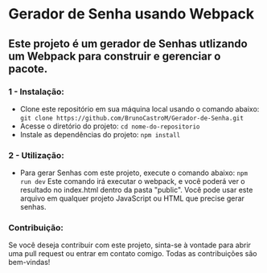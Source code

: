 # Gerador de Senha usando Webpack

## Este projeto é um gerador de Senhas utlizando um Webpack para construir e gerenciar o pacote.

### 1 - Instalação:
- Clone este repositório em sua máquina local usando o comando abaixo:
    `git clone https://github.com/BrunoCastroM/Gerador-de-Senha.git`
- Acesse o diretório do projeto:
    `cd nome-do-repositorio`
- Instale as dependências do projeto:
    `npm install`
### 2 - Utilização:
- Para gerar Senhas com este projeto, execute o comando abaixo:
    `npm run dev`
Este comando irá executar o webpack, e você poderá ver o resultado no index.html dentro da pasta "public". Você pode usar este arquivo em qualquer projeto JavaScript ou HTML que precise gerar senhas.

### Contribuição:
Se você deseja contribuir com este projeto, sinta-se à vontade para abrir uma pull request ou entrar em contato comigo. Todas as contribuições são bem-vindas!
